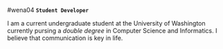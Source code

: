 #wena04
**`Student Developer`**

I am a current undergraduate student at the University of Washington currently pursing a *double degree* in Computer Science and Informatics. I believe that communication is key in life.  
